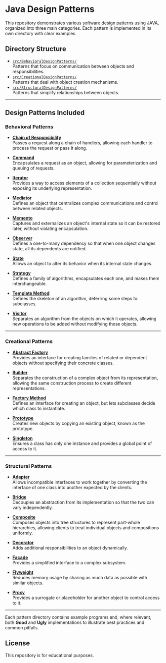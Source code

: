 # Java Design Patterns

This repository demonstrates various software design patterns using JAVA, organized into three main categories. Each pattern is implemented in its own directory with clear examples.

## Directory Structure

- [`src/BehavioralDesignPatterns/`](src/BehavioralDesignPatterns/)  
  Patterns that focus on communication between objects and responsibilities.
- [`src/CreationalDesignPatterns/`](src/CreationalDesignPatterns/)  
  Patterns that deal with object creation mechanisms.
- [`src/StructuralDesignPatterns/`](src/StructuralDesignPatterns/)  
  Patterns that simplify relationships between objects.

---

## Design Patterns Included

### Behavioral Patterns

- [**Chain of Responsibility**](src/BehavioralDesignPatterns/Chain_Of_Responsibility/)  
  Passes a request along a chain of handlers, allowing each handler to process the request or pass it along.

- [**Command**](src/BehavioralDesignPatterns/Command/)  
  Encapsulates a request as an object, allowing for parameterization and queuing of requests.

- [**Iterator**](src/BehavioralDesignPatterns/Iterator/)  
  Provides a way to access elements of a collection sequentially without exposing its underlying representation.

- [**Mediator**](src/BehavioralDesignPatterns/Mediator/)  
  Defines an object that centralizes complex communications and control between related objects.

- [**Memento**](src/BehavioralDesignPatterns/Memento/)  
  Captures and externalizes an object's internal state so it can be restored later, without violating encapsulation.

- [**Observer**](src/BehavioralDesignPatterns/Observer/)  
  Defines a one-to-many dependency so that when one object changes state, all its dependents are notified.

- [**State**](src/BehavioralDesignPatterns/State/)  
  Allows an object to alter its behavior when its internal state changes.

- [**Strategy**](src/BehavioralDesignPatterns/Strategy/)  
  Defines a family of algorithms, encapsulates each one, and makes them interchangeable.

- [**Template Method**](src/BehavioralDesignPatterns/TemplateMethod/)  
  Defines the skeleton of an algorithm, deferring some steps to subclasses.

- [**Visitor**](src/BehavioralDesignPatterns/Visitor/)  
  Separates an algorithm from the objects on which it operates, allowing new operations to be added without modifying those objects.

---

### Creational Patterns

- [**Abstract Factory**](src/CreationalDesignPatterns/AbstractFactory/)  
  Provides an interface for creating families of related or dependent objects without specifying their concrete classes.

- [**Builder**](src/CreationalDesignPatterns/Builder/)  
  Separates the construction of a complex object from its representation, allowing the same construction process to create different representations.

- [**Factory Method**](src/CreationalDesignPatterns/FactoryMethod/)  
  Defines an interface for creating an object, but lets subclasses decide which class to instantiate.

- [**Prototype**](src/CreationalDesignPatterns/Prototype/)  
  Creates new objects by copying an existing object, known as the prototype.

- [**Singleton**](src/CreationalDesignPatterns/Singleton/)  
  Ensures a class has only one instance and provides a global point of access to it.

---

### Structural Patterns

- [**Adapter**](src/StructuralDesignPatterns/Adapter/)  
  Allows incompatible interfaces to work together by converting the interface of one class into another expected by the clients.

- [**Bridge**](src/StructuralDesignPatterns/Bridge/)  
  Decouples an abstraction from its implementation so that the two can vary independently.

- [**Composite**](src/StructuralDesignPatterns/Composite/)  
  Composes objects into tree structures to represent part-whole hierarchies, allowing clients to treat individual objects and compositions uniformly.

- [**Decorator**](src/StructuralDesignPatterns/Decorator/)  
  Adds additional responsibilities to an object dynamically.

- [**Facade**](src/StructuralDesignPatterns/Facade/)  
  Provides a simplified interface to a complex subsystem.

- [**Flyweight**](src/StructuralDesignPatterns/Flyweight/)  
  Reduces memory usage by sharing as much data as possible with similar objects.

- [**Proxy**](src/StructuralDesignPatterns/Proxy/)  
  Provides a surrogate or placeholder for another object to control access to it.

---

Each pattern directory contains example programs and, where relevant, both **Good** and **Ugly** implementations to illustrate best practices and common pitfalls.

## License

This repository is for educational purposes.
